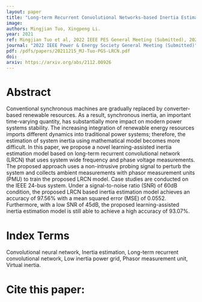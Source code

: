 ```yaml
---
layout: paper
title: "Long-term Recurrent Convolutional Networks-based Inertia Estimation using Ambient Measurements"
image: 
authors: Mingjian Tuo, Xingpeng Li.
year: 2021
ref: Mingjian Tuo et al, 2022 IEEE PES General Meeting (Submitted), 2022.
journal: "2022 IEEE Power & Energy Society General Meeting (Submitted)"
pdf: /pdfs/papers/20211215_MJ-Tuo-PGS-LRCN.pdf
doi: 
arxiv: https://arxiv.org/abs/2112.00926
---
```


# Abstract
Conventional synchronous machines are gradually replaced by converter-based renewable resources. As a result, synchronous inertia, an important time-varying quantity, has substantially more impact on modern power systems stability. The increasing integration of renewable energy resources imports different dynamics into traditional power systems; therefore, the estimation of system inertia using mathematical model becomes more difficult. In this paper, we propose a novel learning-assisted inertia estimation model based on long-term recurrent convolutional network (LRCN) that uses system wide frequency and phase voltage measurements. The proposed approach uses a non-intrusive probing signal to perturb the system and collects ambient measurements with phasor measurement units (PMU) to train the proposed LRCN model. Case studies are conducted on the IEEE 24-bus system. Under a signal-to-noise ratio (SNR) of 60dB condition, the proposed LRCN based inertia estimation model achieves an accuracy of 97.56% with a mean squared error (MSE) of 0.0552. Furthermore, with a low SNR of 45dB, the proposed learning-assisted inertia estimation model is still able to achieve a high accuracy of 93.07%.

# Index Terms
Convolutional neural network, Inertia estimation, Long-term recurrent convolutional network, Low inertia power grid, Phasor measurement unit, Virtual inertia.

# Cite this paper:
